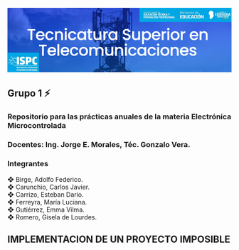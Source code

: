 ![alt text](https://github.com/EMTSTISPC/Grupo1/blob/main/logo.PNG)
## Grupo 1 ⚡
### **Repositorio para las prácticas anuales de la materia Electrónica Microcontrolada**

### **Docentes: Ing. Jorge E. Morales, Téc. Gonzalo Vera.**

### **Integrantes**

❖ Birge, Adolfo Federico.<br />
❖ Carunchio, Carlos Javier.<br />
❖ Carrizo, Esteban Darío. <br/>
❖ Ferreyra, María Luciana.<br />
❖ Gutiérrez, Emma Vilma.<br />
❖ Romero, Gisela de Lourdes.<br />

## **IMPLEMENTACION DE UN PROYECTO IMPOSIBLE**<br />
<br />
<br />
